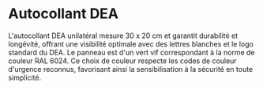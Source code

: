 # Autocollant DEA

L'autocollant DEA unilatéral mesure 30 x 20 cm et garantit durabilité et longévité, offrant une visibilité optimale avec des lettres blanches et le logo standard du DEA. Le panneau est d'un vert vif correspondant à la norme de couleur RAL 6024. Ce choix de couleur respecte les codes de couleur d'urgence reconnus, favorisant ainsi la sensibilisation à la sécurité en toute simplicité.
